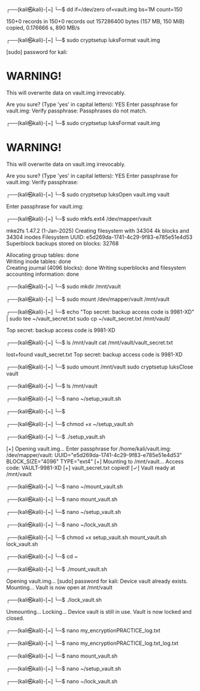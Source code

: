 ┌──(kali㉿kali)-[~]
└─$ dd if=/dev/zero of=vault.img bs=1M count=150

150+0 records in
150+0 records out
157286400 bytes (157 MB, 150 MiB) copied, 0.176666 s, 890 MB/s
                                                                                                                                                                                                                                            
┌──(kali㉿kali)-[~]
└─$ sudo cryptsetup luksFormat vault.img

[sudo] password for kali: 

WARNING!
========
This will overwrite data on vault.img irrevocably.

Are you sure? (Type 'yes' in capital letters): YES
Enter passphrase for vault.img: 
Verify passphrase: 
Passphrases do not match.
                                                                                                                                                                                                                                            
┌──(kali㉿kali)-[~]
└─$ sudo cryptsetup luksFormat vault.img


WARNING!
========
This will overwrite data on vault.img irrevocably.

Are you sure? (Type 'yes' in capital letters): YES
Enter passphrase for vault.img: 
Verify passphrase: 
                                                                                                                                                                                                                                            
┌──(kali㉿kali)-[~]
└─$ sudo cryptsetup luksOpen vault.img vault

Enter passphrase for vault.img: 
                                                                                                                                                                                                                                            
┌──(kali㉿kali)-[~]
└─$ sudo mkfs.ext4 /dev/mapper/vault

mke2fs 1.47.2 (1-Jan-2025)
Creating filesystem with 34304 4k blocks and 34304 inodes
Filesystem UUID: e5d269da-1741-4c29-9f83-e785e51e4d53
Superblock backups stored on blocks: 
        32768

Allocating group tables: done                            
Writing inode tables: done                            
Creating journal (4096 blocks): done
Writing superblocks and filesystem accounting information: done

                                                                                                                                                                                                                                            
┌──(kali㉿kali)-[~]
└─$ sudo mkdir /mnt/vault

                                                                                                                                                                                                                                            
┌──(kali㉿kali)-[~]
└─$ sudo mount /dev/mapper/vault /mnt/vault

                                                                                                                                                                                                                                            
┌──(kali㉿kali)-[~]
└─$ echo "Top secret: backup access code is 9981-XD" | sudo tee ~/vault_secret.txt
sudo cp ~/vault_secret.txt /mnt/vault/

Top secret: backup access code is 9981-XD
                                                                                                                                                                                                                                            
┌──(kali㉿kali)-[~]
└─$ ls /mnt/vault
cat /mnt/vault/vault_secret.txt

lost+found  vault_secret.txt
Top secret: backup access code is 9981-XD
                                                                                                                                                                                                                                            
┌──(kali㉿kali)-[~]
└─$ sudo umount /mnt/vault
sudo cryptsetup luksClose vault

                                                                                                                                                                                                                                            
┌──(kali㉿kali)-[~]
└─$ ls /mnt/vault
                                                                                                                                                                                                                                            
┌──(kali㉿kali)-[~]
└─$ nano ~/setup_vault.sh

                                                                                                                                                                                                                                            
┌──(kali㉿kali)-[~]
└─$ 
                                                                                                                                                                                                                                            
┌──(kali㉿kali)-[~]
└─$ chmod +x ~/setup_vault.sh

                                                                                                                                                                                                                                            
┌──(kali㉿kali)-[~]
└─$ ./setup_vault.sh

[+] Opening vault.img...
Enter passphrase for /home/kali/vault.img: 
/dev/mapper/vault: UUID="e5d269da-1741-4c29-9f83-e785e51e4d53" BLOCK_SIZE="4096" TYPE="ext4"
[+] Mounting to /mnt/vault...
Access code: VAULT-9981-XD
[+] vault_secret.txt copied!
[✓] Vault ready at /mnt/vault
                                                                                                                                                                                                                                            
┌──(kali㉿kali)-[~]
└─$ nano ~/mount_vault.sh

                                                                                                                                                                                                                                            
┌──(kali㉿kali)-[~]
└─$ nano mount_vault.sh

                                                                                                                                                                                                                                            
┌──(kali㉿kali)-[~]
└─$ nano ~/setup_vault.sh

                                                                                                                                                                                                                                            
┌──(kali㉿kali)-[~]
└─$ nano ~/lock_vault.sh

                                                                                                                                                                                                                                            
┌──(kali㉿kali)-[~]
└─$ chmod +x setup_vault.sh mount_vault.sh lock_vault.sh

                                                                                                                                                                                                                                            
┌──(kali㉿kali)-[~]
└─$ cd ~                                                
                                                                                                                                                                                                                                            
┌──(kali㉿kali)-[~]
└─$ ./mount_vault.sh

Opening vault.img...
[sudo] password for kali: 
Device vault already exists.
Mounting...
Vault is now open at /mnt/vault
                                                                                                                                                                                                                                            
┌──(kali㉿kali)-[~]
└─$ ./lock_vault.sh

Unmounting...
Locking...
Device vault is still in use.
Vault is now locked and closed.
                                                                                                                                                                                                                                            
┌──(kali㉿kali)-[~]
└─$ nano my_encryptionPRACTICE_log.txt

                                                                                                                                                                                                                                            
┌──(kali㉿kali)-[~]
└─$ nano my_encryptionPRACTICE_log.txt_log.txt

                                                                                                                                                                                                                                            
┌──(kali㉿kali)-[~]
└─$  nano mount_vault.sh

                                                                                                                                                                                                                                            
┌──(kali㉿kali)-[~]
└─$ nano ~/setup_vault.sh

                                                                                                                                                                                                                                            
┌──(kali㉿kali)-[~]
└─$ nano ~/lock_vault.sh
